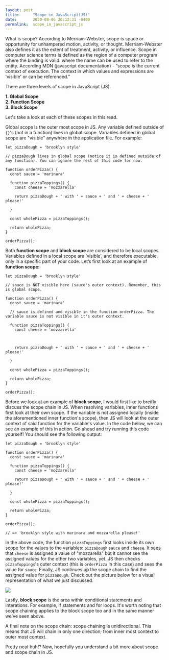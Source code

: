 ```yaml
---
layout: post
title:      "Scope in JavaScript(JS)"
date:       2020-08-06 20:12:31 -0400
permalink:  scope_in_javascript_js
---
```



What is scope? According to Merriam-Webster, scope is space or opportunity for unhampered motion, activity, or thought. Merriam-Webster also defines it as the extent of treatment, activity, or influence. Scope in computer science terms is defined as the region of a computer program where the binding is valid: where the name can be used to refer to the entity. According MDN (javascript documentation) - “scope is the current context of execution. The context in which values and expressions are 'visible' or can be referenced.”

There are three levels of scope in JavaScript (JS).

**1. Global Scope** <br>
**2. Function Scope** <br>
**3. Block Scope**

Let's take a look at each of these scopes in this read.

Global scope is the outer most scope in JS. Any variable defined outside of `{}`'s (not in a function) lives in global scope. Variables defined in global scope are "visible" anywhere in the application file. For example:
```
let pizzaDough = 'brooklyn style'

// pizzaDough lives in global scope (notice it is defined outside of any function). You can ignore the rest of this code for now.

function orderPizza() {
  const sauce = 'marinara'

  function pizzaToppings() {
    const cheese = 'mozzarella'
   
    return pizzaDough + ' with ' + sauce + ' and ' + cheese + ' please!'
    
  }

  const wholePizza = pizzaToppings();

  return wholePizza;
}

orderPizza();
```

Both **function scope** and **block scope** are considered to be local scopes. Variables defined in a local scope are 'visible', and therefore executable, only in a specific part of your code. Let’s first look at an example of **function scope:**
```
let pizzaDough = 'brooklyn style'

// sauce is NOT visible here (sauce's outer context). Remember, this is global scope.

function orderPizza() {
  const sauce = 'marinara'

  // sauce is defined and visible in the function orderPizza. The variable sauce is not visible in it's outer context.

  function pizzaToppings() {
    const cheese = 'mozzarella'


   
    return pizzaDough + ' with ' + sauce + ' and ' + cheese + ' please!'
    
  }

  const wholePizza = pizzaToppings();

  return wholePizza;
}

orderPizza();
```

Before we look at an example of **block scope**, I would first like to breifly discuss the scope chain in JS. 
When resolving variables, inner functions first look at their own scope. If the variable is not assigned locally (inside the aforementioned inner function's scope), then JS will look at the outer context of said function for the variable's value. In the code below, we can see an example of this in action. Go ahead and try running this code yourself! You should see the following output:
```
let pizzaDough = 'brooklyn style'

function orderPizza() {
  const sauce = 'marinara'

  function pizzaToppings() {
    const cheese = 'mozzarella'

    return pizzaDough + ' with ' + sauce + ' and ' + cheese + ' please!'
    
  }

  const wholePizza = pizzaToppings();

  return wholePizza;
}

orderPizza();

// => 'brooklyn style with marinara and mozzarella please!'
```

In the above code, the function `pizzaToppings` first looks inside its own scope for the values to the variables: `pizzaDough` `sauce` and `cheese`. It sees that `cheese` is assigned a value of "mozzarella" but it cannot see the assigned values for the other two variables, yet. JS then checks `pizzaToppings`'s outer context (this is `orderPizza` in this case) and sees the value for `sauce`. Finally, JS continues up the scope chain to find the assigned value for `pizzaDough`. Check out the picture below for a visual representation of what we just discussed.

![](https://i.imgur.com/CGnMgx7m.png)

Lastly, **block scope** is the area within conditional statements and interations. For example, if statements and for loops. It's worth noting that scope chaining applies to the block scope too and in the same manner we've seen above. 

A final note on the scope chain: scope chaining is unidirectional. This means that JS will chain in only one direction; from inner most context to outer most context. 

Pretty neat huh!? Now, hopefully you understand a bit more about scope and scope chain in JS.


